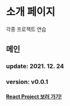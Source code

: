 # 소개 페이지

각종 프로젝트 연습

## 메인

### update: 2021. 12. 24
### version: v0.0.1

#### <a href="https://thepolaris87.github.io/history/dist/">React Project 보러 가기!</a>
